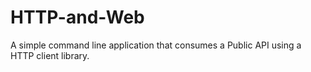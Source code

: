 # HTTP-and-Web
A simple command line application that consumes a Public API using a HTTP client library.
